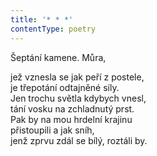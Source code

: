 ```yaml
---
title: '* * *'
contentType: poetry
---
```


<section>

Šeptání kamene. Můra,

jež vznesla se jak peří z postele,  
je třepotání odtajněné síly.  
Jen trochu světla kdybych vnesl,  
tání vosku na zchladnutý prst.  
Pak by na mou hrdelní krajinu  
přistoupili a jak sníh,  
jenž zprvu zdál se bílý, roztáli by.

</section>
